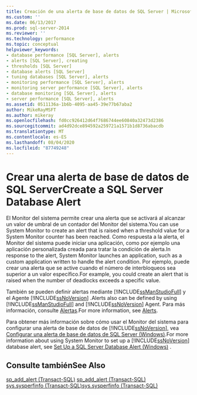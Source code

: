 ```yaml
---
title: Creación de una alerta de base de datos de SQL Server | Microsoft Docs
ms.custom: ''
ms.date: 06/13/2017
ms.prod: sql-server-2014
ms.reviewer: ''
ms.technology: performance
ms.topic: conceptual
helpviewer_keywords:
- database performance [SQL Server], alerts
- alerts [SQL Server], creating
- thresholds [SQL Server]
- database alerts [SQL Server]
- tuning databases [SQL Server], alerts
- monitoring performance [SQL Server], alerts
- monitoring server performance [SQL Server], alerts
- database monitoring [SQL Server], alerts
- server performance [SQL Server], alerts
ms.assetid: 0511136a-1b6b-4095-aa45-39e77b67aba2
author: MikeRayMSFT
ms.author: mikeray
ms.openlocfilehash: fd0cc926412d64f7686744ee60840a32473d2386
ms.sourcegitcommit: ad4d92dce894592a259721a1571b1d8736abacdb
ms.translationtype: MT
ms.contentlocale: es-ES
ms.lasthandoff: 08/04/2020
ms.locfileid: "87749248"
---
```

# <a name="create-a-sql-server-database-alert"></a><span data-ttu-id="ae8d2-102">Crear una alerta de base de datos de SQL Server</span><span class="sxs-lookup"><span data-stu-id="ae8d2-102">Create a SQL Server Database Alert</span></span>
  <span data-ttu-id="ae8d2-103">El Monitor del sistema permite crear una alerta que se activará al alcanzar un valor de umbral de un contador del Monitor del sistema.</span><span class="sxs-lookup"><span data-stu-id="ae8d2-103">You can use System Monitor to create an alert that is raised when a threshold value for a System Monitor counter has been reached.</span></span> <span data-ttu-id="ae8d2-104">Como respuesta a la alerta, el Monitor del sistema puede iniciar una aplicación, como por ejemplo una aplicación personalizada creada para tratar la condición de alerta.</span><span class="sxs-lookup"><span data-stu-id="ae8d2-104">In response to the alert, System Monitor launches an application, such as a custom application written to handle the alert condition.</span></span> <span data-ttu-id="ae8d2-105">Por ejemplo, puede crear una alerta que se active cuando el número de interbloqueos sea superior a un valor específico.</span><span class="sxs-lookup"><span data-stu-id="ae8d2-105">For example, you could create an alert that is raised when the number of deadlocks exceeds a specific value.</span></span>  
  
 <span data-ttu-id="ae8d2-106">También se pueden definir alertas mediante [!INCLUDE[ssManStudioFull](../../includes/ssmanstudiofull-md.md)] y el Agente [!INCLUDE[ssNoVersion](../../includes/ssnoversion-md.md)] .</span><span class="sxs-lookup"><span data-stu-id="ae8d2-106">Alerts also can be defined by using [!INCLUDE[ssManStudioFull](../../includes/ssmanstudiofull-md.md)] and [!INCLUDE[ssNoVersion](../../includes/ssnoversion-md.md)] Agent.</span></span> <span data-ttu-id="ae8d2-107">Para más información, consulte [Alertas](../../ssms/agent/alerts.md).</span><span class="sxs-lookup"><span data-stu-id="ae8d2-107">For more information, see [Alerts](../../ssms/agent/alerts.md).</span></span>  
  
 <span data-ttu-id="ae8d2-108">Para obtener más información sobre cómo usar el Monitor del sistema para configurar una alerta de base de datos de [!INCLUDE[ssNoVersion](../../includes/ssnoversion-md.md)], vea [Configurar una alerta de base de datos de SQL Server &#40;Windows&#41;](../performance/set-up-a-sql-server-database-alert-windows.md).</span><span class="sxs-lookup"><span data-stu-id="ae8d2-108">For more information about using System Monitor to set up a [!INCLUDE[ssNoVersion](../../includes/ssnoversion-md.md)] database alert, see [Set Up a SQL Server Database Alert &#40;Windows&#41;](../performance/set-up-a-sql-server-database-alert-windows.md) .</span></span>  
  
## <a name="see-also"></a><span data-ttu-id="ae8d2-109">Consulte también</span><span class="sxs-lookup"><span data-stu-id="ae8d2-109">See Also</span></span>  
 <span data-ttu-id="ae8d2-110">[sp_add_alert &#40;Transact-SQL&#41;](/sql/relational-databases/system-stored-procedures/sp-add-alert-transact-sql) </span><span class="sxs-lookup"><span data-stu-id="ae8d2-110">[sp_add_alert &#40;Transact-SQL&#41;](/sql/relational-databases/system-stored-procedures/sp-add-alert-transact-sql) </span></span>  
 [<span data-ttu-id="ae8d2-111">sys.sysperfinfo &#40;Transact-SQL&#41;</span><span class="sxs-lookup"><span data-stu-id="ae8d2-111">sys.sysperfinfo &#40;Transact-SQL&#41;</span></span>](/sql/relational-databases/system-compatibility-views/sys-sysperfinfo-transact-sql)  
  
  
